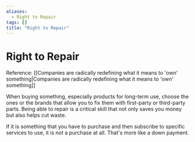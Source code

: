 ```yaml
---
aliases:
  - Right to Repair
tags: []
title: "Right to Repair"
---
```


# Right to Repair

Reference: [[Companies are radically redefining what it means to 'own' something|Companies are radically redefining what it means to 'own' something]]

When buying something, especially products for long-term use, choose the ones or the brands that allow you to fix them with first-party or third-party parts. Being able to repair is a critical skill that not only saves you money but also helps cut waste. 

If it is something that you have to purchase and then subscribe to specific services to use, it is not a purchase at all. That's more like a down payment.